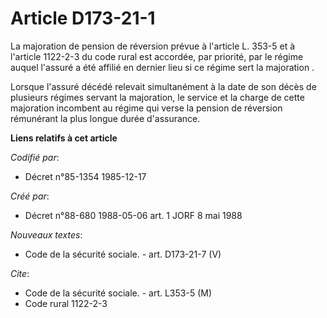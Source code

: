 # Article D173-21-1

La majoration de pension de réversion prévue à l'article L. 353-5 et à l'article 1122-2-3 du code rural est accordée, par
priorité, par le régime auquel l'assuré a été affilié en dernier lieu si ce régime sert la majoration    . 

Lorsque l'assuré décédé relevait simultanément à la date de son décès de plusieurs régimes servant la majoration, le service
et la charge de cette majoration incombent au régime qui verse la pension de réversion rémunérant la plus longue durée
d'assurance.

**Liens relatifs à cet article**

_Codifié par_:

  - Décret n°85-1354 1985-12-17

_Créé par_:

  - Décret n°88-680 1988-05-06 art. 1 JORF 8 mai 1988

_Nouveaux textes_:

  - Code de la sécurité sociale. - art. D173-21-7 (V)

_Cite_:

  - Code de la sécurité sociale. - art. L353-5 (M)
  - Code rural 1122-2-3
